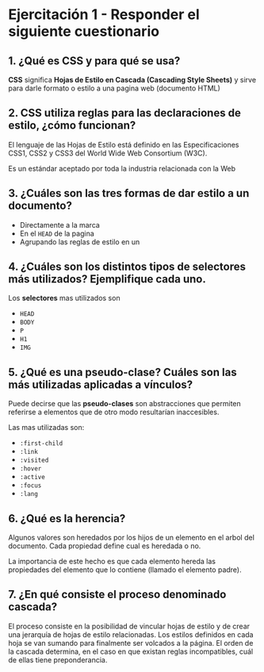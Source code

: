 # Ejercitación 1 - Responder el siguiente cuestionario

## 1. ¿Qué es CSS y para qué se usa?

**CSS** significa **Hojas de Estilo en Cascada (Cascading Style Sheets)** y sirve para darle formato o estilo a una pagina web (documento HTML)

## 2. CSS utiliza reglas para las declaraciones de estilo, ¿cómo funcionan?
El lenguaje de las Hojas de Estilo está definido en las Especificaciones CSS1, CSS2 y CSS3 del World Wide Web Consortium (W3C).

Es un estándar aceptado por toda la industria relacionada con la Web

## 3. ¿Cuáles son las tres formas de dar estilo a un documento?

- Directamente a la marca
- En el `HEAD` de la pagina
- Agrupando las reglas de estilo en un 

## 4. ¿Cuáles son los distintos tipos de selectores más utilizados? Ejemplifique cada uno.
Los **selectores** mas utilizados son

- `HEAD`
- `BODY`
- `P`
- `H1`
- `IMG`

## 5. ¿Qué es una pseudo-clase? Cuáles son las más utilizadas aplicadas a vínculos?
Puede decirse que las **pseudo-clases** son abstracciones que permiten referirse a elementos que de otro modo resultarían inaccesibles.

Las mas utilizadas son:

- `:first-child`
- `:link`
- `:visited`
- `:hover`
- `:active`
- `:focus`
- `:lang`

## 6. ¿Qué es la herencia?
Algunos valores son heredados por los hijos de un elemento en el arbol del documento. Cada propiedad define cual es heredada o no.

La importancia de este hecho es que cada elemento hereda las propiedades del elemento que lo contiene (llamado el elemento padre).

## 7. ¿En qué consiste el proceso denominado cascada?
El proceso consiste en la posibilidad de vincular hojas de estilo y de crear una jerarquía de hojas de estilo relacionadas. Los estilos definidos en cada hoja se van sumando para finalmente ser volcados a la página. El orden de la cascada determina, en el caso en que existan reglas incompatibles, cuál de ellas tiene preponderancia.
